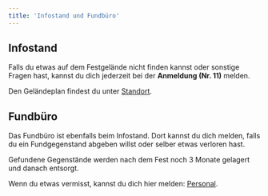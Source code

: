 ```yaml
---
title: 'Infostand und Fundbüro'
---
```


Infostand 
---------

Falls du etwas auf dem Festgelände nicht finden kannst oder sonstige Fragen hast,
kannst du dich jederzeit bei der **Anmeldung (Nr. 11)** melden.

Den Geländeplan findest du unter [Standort](/turnbetrieb/standort).


Fundbüro
--------

Das Fundbüro ist ebenfalls beim Infostand.
Dort kannst du dich melden,
falls du ein Fundgegenstand abgeben willst oder selber etwas verloren hast.

Gefundene Gegenstände werden nach dem Fest noch 3 Monate gelagert und danach entsorgt.

Wenn du etwas vermisst, kannst du dich hier melden: [Personal](/contact/personal).
